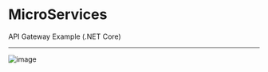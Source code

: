# MicroServices
API Gateway  Example (.NET Core)

<hr/>

![image](https://user-images.githubusercontent.com/60434493/166240572-0012f8d2-7f90-4559-af81-426ac0e41172.png)

